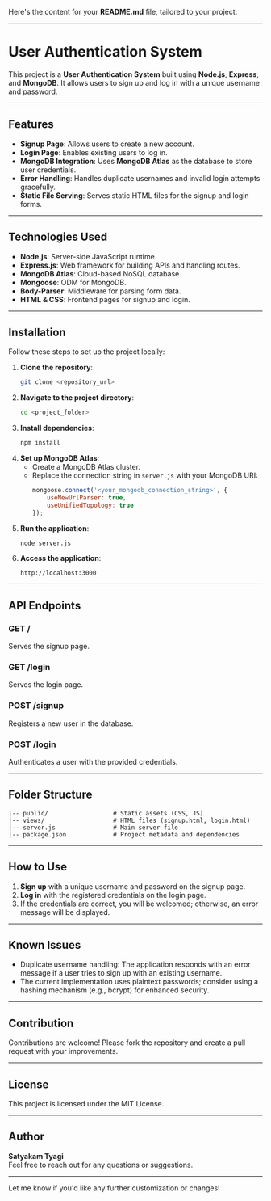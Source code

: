 Here's the content for your **README.md** file, tailored to your project:

---

# User Authentication System

This project is a **User Authentication System** built using **Node.js**, **Express**, and **MongoDB**. It allows users to sign up and log in with a unique username and password.

---

## Features

- **Signup Page**: Allows users to create a new account.
- **Login Page**: Enables existing users to log in.
- **MongoDB Integration**: Uses **MongoDB Atlas** as the database to store user credentials.
- **Error Handling**: Handles duplicate usernames and invalid login attempts gracefully.
- **Static File Serving**: Serves static HTML files for the signup and login forms.
  
---

## Technologies Used

- **Node.js**: Server-side JavaScript runtime.
- **Express.js**: Web framework for building APIs and handling routes.
- **MongoDB Atlas**: Cloud-based NoSQL database.
- **Mongoose**: ODM for MongoDB.
- **Body-Parser**: Middleware for parsing form data.
- **HTML & CSS**: Frontend pages for signup and login.

---

## Installation

Follow these steps to set up the project locally:

1. **Clone the repository**:
   ```bash
   git clone <repository_url>
   ```
2. **Navigate to the project directory**:
   ```bash
   cd <project_folder>
   ```
3. **Install dependencies**:
   ```bash
   npm install
   ```
4. **Set up MongoDB Atlas**:
   - Create a MongoDB Atlas cluster.
   - Replace the connection string in `server.js` with your MongoDB URI:
     ```javascript
     mongoose.connect('<your_mongodb_connection_string>', {
         useNewUrlParser: true,
         useUnifiedTopology: true
     });
     ```
5. **Run the application**:
   ```bash
   node server.js
   ```
6. **Access the application**:
   ```
   http://localhost:3000
   ```

---

## API Endpoints

### **GET /**  
Serves the signup page.

### **GET /login**  
Serves the login page.

### **POST /signup**  
Registers a new user in the database.

### **POST /login**  
Authenticates a user with the provided credentials.

---

## Folder Structure

```plaintext
|-- public/                  # Static assets (CSS, JS)
|-- views/                   # HTML files (signup.html, login.html)
|-- server.js                # Main server file
|-- package.json             # Project metadata and dependencies
```

---

## How to Use

1. **Sign up** with a unique username and password on the signup page.
2. **Log in** with the registered credentials on the login page.
3. If the credentials are correct, you will be welcomed; otherwise, an error message will be displayed.

---

## Known Issues

- Duplicate username handling: The application responds with an error message if a user tries to sign up with an existing username.
- The current implementation uses plaintext passwords; consider using a hashing mechanism (e.g., bcrypt) for enhanced security.

---

## Contribution

Contributions are welcome! Please fork the repository and create a pull request with your improvements.

---

## License

This project is licensed under the MIT License.

---

## Author

**Satyakam Tyagi**  
Feel free to reach out for any questions or suggestions.

---

Let me know if you'd like any further customization or changes!
